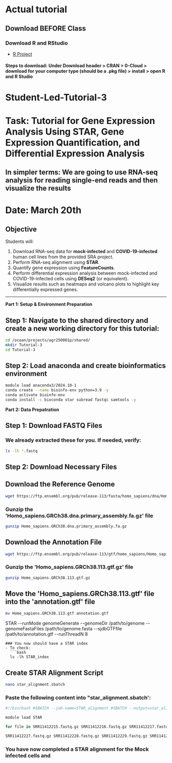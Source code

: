 # Actual tutorial
## Download BEFORE Class
### Download R and RStudio
  - [R Project](https://www.r-project.org/)

#### Steps to download: Under Download header > CRAN > 0-Cloud > download for your computer type (should be a .pkg file) > install > open R and R Studio

# Student-Led-Tutorial-3

# Task: Tutorial for Gene Expression Analysis Using STAR, Gene Expression Quantification, and Differential Expression Analysis
  ## In simpler terms: We are going to use RNA-seq analysis for reading single-end reads and then visualize the results
  
# Date: March 20th

## **Objective**
Students will:
1. Download RNA-seq data for **mock-infected** and **COVID-19-infected** human cell lines from the provided SRA project.
2. Perform RNA-seq alignment using **STAR**.
3. Quantify gene expression using **FeatureCounts**.
4. Perform differential expression analysis between mock-infected and COVID-19-infected cells using **DESeq2** (or equivalent).
5. Visualize results such as heatmaps and volcano plots to highlight key differentially expressed genes.
---
**Part 1: Setup & Environment Preparation**
## Step 1: Navigate to the shared directory and create a new  working directory for this tutorial:
  ```bash
  cd /ocean/projects/agr250001p/shared/ 
  mkdir Tutorial-3 
  cd Tutorial-3
  ```
## Step 2: Load anaconda and create bioinformatics environment
```bash
module load anaconda3/2024.10-1
conda create --name bioinfo-env python=3.9 -y 
conda activate bioinfo-env 
conda install -c bioconda star subread fastqc samtools -y
```

**Part 2: Data Prepatration**
## Step 1: Download FASTQ Files
  ### We already extracted these for you. If needed, verify:
  ```bash
  ls -lh *.fastq
  ```
## Step 2: Download Necessary Files
## Download the Reference Genome
  ```bash
  wget https://ftp.ensembl.org/pub/release-113/fasta/homo_sapiens/dna/Homo_sapiens.GRCh38.dna.primary_assembly.fa.gz 
  ```
### Gunzip the 'Homo_sapiens.GRCh38.dna.primary_assembly.fa.gz' file
  ```bash
gunzip Homo_sapiens.GRCh38.dna.primary_assembly.fa.gz 
  ```
## Download the Annotation File 
  ```bash
wget https://ftp.ensembl.org/pub/release-113/gtf/homo_sapiens/Homo_sapiens.GRCh38.113.gtf.gz
  ```
### Gunzip the 'Homo_sapiens.GRCh38.113.gtf.gz' file
  ```bash
gunzip Homo_sapiens.GRCh38.113.gtf.gz
  ```
## Move the 'Homo_sapiens.GRCh38.113.gtf' file into the 'annotation.gtf' file
 ```bash
mv Homo_sapiens.GRCh38.113.gtf annotation.gtf
  ```

STAR --runMode genomeGenerate --genomeDir /path/to/genome --genomeFastaFiles /path/to/genome.fasta --sjdbGTFfile /path/to/annotation.gtf --runThreadN 8
```
### You now should have a STAR index
- To check:
  ```bash
  ls -lh STAR_index
  ```
## Create STAR Alignment Script
  ```bash
  nano star_alignment.sbatch
  ```
### Paste the following content into "star_alignment.sbatch':
  ```bash
#!/bin/bash #SBATCH --job-name=STAR_alignment #SBATCH --output=star_alignment.out #SBATCH --error=star_alignment.err #SBATCH --mem=50G #SBATCH --time=4:00:00 #SBATCH --cpus-per-task=16 #SBATCH --mail-type=END,FAIL #SBATCH --mail-user=jrander3@svsu.edu # Change to your email 

module load STAR 

for file in SRR11412215.fastq.gz SRR11412216.fastq.gz SRR11412217.fastq.gz SRR11412218.fastq.gz  

SRR11412227.fastq.gz SRR11412228.fastq.gz SRR11412229.fastq.gz SRR11412230.fastq.gz SRR11412231.fastq.gz do STAR --genomeDir star_index
  ```
### You have now completed a STAR alignment for the Mock infected cells and
  
